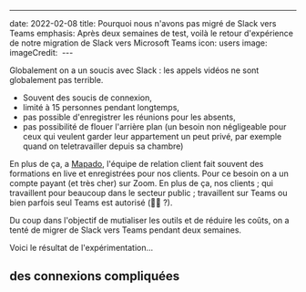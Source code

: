 --- 
date​: ​2022-02-08
​title​: ​Pourquoi nous n'avons pas migré de Slack vers Teams
​emphasis​: Après deux semaines de test, voilà le retour d'expérience de notre migration de Slack vers Microsoft Teams
icon: users
image​: ​
imageCredit​: ​
 ​---

Globalement on a un soucis avec Slack : les appels vidéos ne sont globalement pas terrible.

- Souvent des soucis de connexion, 
- limité à 15 personnes pendant longtemps,
- pas possible d'enregistrer les réunions pour les absents,
- pas possibilité de flouer l'arrière plan (un besoin non négligeable pour ceux qui veulent garder leur appartement un peut privé, par exemple quand on teletravailler depuis sa chambre)

En plus de ça, a [Mapado](https://pro.mapado.com), l'équipe de relation client fait souvent des formations en live et enregistrées pour nos clients. Pour ce besoin on a un compte payant (et très cher) sur Zoom.
En plus de ça, nos clients ; qui travaillent pour beaucoup dans le secteur public ; travaillent sur Teams ou bien parfois seul Teams est autorisé (🤷‍♂️ ?).

Du coup dans l'objectif de mutialiser les outils et de réduire les coûts, on a tenté de migrer de Slack vers Teams pendant deux semaines.

Voici le résultat de l'expérimentation...

## des connexions compliquées

##
